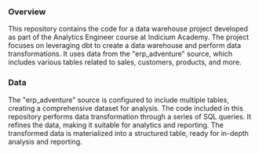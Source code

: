 ### Overview
This repository contains the code for a data warehouse project developed as part of the Analytics Engineer course at Indicium Academy. The project focuses on leveraging dbt to create a data warehouse and perform data transformations. It uses data from the "erp_adventure" source, which includes various tables related to sales, customers, products, and more.

### Data
The "erp_adventure" source is configured to include multiple tables, creating a comprehensive dataset for analysis. The code included in this repository performs data transformation through a series of SQL queries. It refines the data, making it suitable for analytics and reporting. The transformed data is materialized into a structured table, ready for in-depth analysis and reporting.
